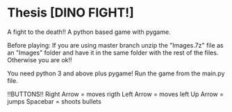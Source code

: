 # Thesis [DINO FIGHT!]
A fight to the death!!
A python based game with pygame.

Before playing:
If you are using master branch unzip the "Images.7z" file as an "Images" folder and have it in the same folder with the rest of the files.
Otherwise you are ok!!

You need python 3 and above plus pygame! Run the game from the main.py file.

!!BUTTONS!!
Right Arrow = moves rigth
Left Arrow = moves left
Up Arrow = jumps
Spacebar = shoots bullets
